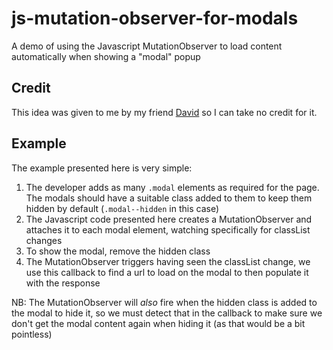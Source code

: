 # js-mutation-observer-for-modals
A demo of using the Javascript MutationObserver to load content automatically when showing a "modal" popup


## Credit

This idea was given to me by my friend [David](https://github.com/DrHayes82) so I can take no credit for it.

## Example

The example presented here is very simple:
1. The developer adds as many `.modal` elements as required for the page. The modals should have a suitable class added to them to keep them hidden by default (`.modal--hidden` in this case)
2. The Javascript code presented here creates a MutationObserver and attaches it to each modal element, watching specifically for classList changes
3. To show the modal, remove the hidden class
4. The MutationObserver triggers having seen the classList change, we use this callback to find a url to load on the modal to then populate it with the response

NB: The MutationObserver will _also_ fire when the hidden class is added to the modal to hide it, so we must detect that in the callback to make sure we don't get the modal content again when hiding it (as that would be a bit pointless)